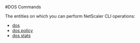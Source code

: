 #DOS Commands

The entities on which you can perform NetScaler CLI operations:
<ul><li><a href="../../dos/dos/dos">dos</a></li><li><a href="../../dos/dos-policy/dos-policy">dos policy</a></li><li><a href="../../dos/dos-stats/dos-stats">dos stats</a></li></ul>



